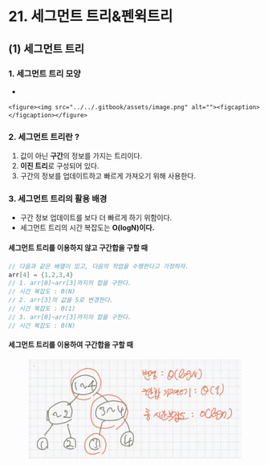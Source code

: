 # 21. 세그먼트 트리&펜윅트리

## (1) 세그먼트 트리

### 1. 세그먼트 트리 모양

*

    <figure><img src="../../.gitbook/assets/image.png" alt=""><figcaption></figcaption></figure>



### 2. 세그먼트 트리란 ?

1. 값이 아닌 **구간**의 정보를 가지는 트리이다.
2. **이진 트리**로 구성되어 있다.
3. 구간의 정보를 업데이트하고 빠르게 가져오기 위해 사용한다.

### 3. 세그먼트 트리의 활용 배경

* 구간 정보 업데이트를 보다 더 빠르게 하기 위함이다.
* 세그먼트 트리의 시간 복잡도는 **O(logN)이다.**

#### 세그먼트 트리를 이용하지 않고 구간합을 구할 때

```cpp
// 다음과 같은 배열이 있고, 다음의 작업을 수행한다고 가정하자.
arr[4] = {1,2,3,4}
// 1. arr[0]~arr[3]까지의 합을 구한다.
// 시간 복잡도 : Θ(N)
// 2. arr[3]의 값을 5로 변경한다.
// 시간 복잡도 : Θ(1)
// 3. arr[0]~arr[3]까지의 합을 구한다.
// 시간 복잡도 : Θ(N)
```

#### 세그먼트 트리를 이용하여 구간합을 구할 때

<figure><img src="../../.gitbook/assets/image (2) (5).png" alt=""><figcaption></figcaption></figure>
